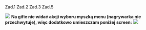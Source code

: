 Zad.1 Zad.2 Zad.3 Zad.5

![](https://gitlab.com/opengl-2021/dominika-witt/-/raw/main/Cw07/lab7.gif)
**Na gifie nie widać akcji wyboru myszką menu (nagrywarka nie przechwytuje), więc dodatkowo umieszczam poniżej screen:**
![](https://gitlab.com/opengl-2021/dominika-witt/-/raw/main/Cw07/screen.jpg)

